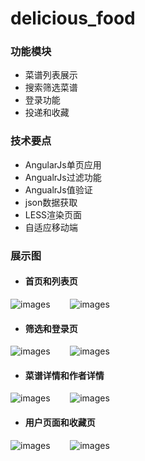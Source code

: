 # delicious_food
### 功能模块
- 菜谱列表展示 
- 搜索筛选菜谱
- 登录功能
- 投递和收藏

### 技术要点
- AngularJs单页应用
- AngualrJs过滤功能
- AngualrJs值验证
- json数据获取
- LESS渲染页面
- 自适应移动端


### 展示图
- #### 首页和列表页
![images](https://github.com/baobabRou/delicious_food/blob/master/demo/main.jpg)&nbsp;&nbsp;&nbsp;&nbsp;&nbsp;&nbsp;&nbsp;
![images](https://github.com/baobabRou/delicious_food/blob/master/demo/p_2.jpg)

- #### 筛选和登录页
![images](https://github.com/baobabRou/delicious_food/blob/master/demo/p_3.jpg)&nbsp;&nbsp;&nbsp;&nbsp;&nbsp;&nbsp;&nbsp;
![images](https://github.com/baobabRou/delicious_food/blob/master/demo/p_4.jpg)

- #### 菜谱详情和作者详情
![images](https://github.com/baobabRou/delicious_food/blob/master/demo/p_5.jpg)&nbsp;&nbsp;&nbsp;&nbsp;&nbsp;&nbsp;&nbsp;
![images](https://github.com/baobabRou/delicious_food/blob/master/demo/p_6.jpg)

- #### 用户页面和收藏页
![images](https://github.com/baobabRou/delicious_food/blob/master/demo/p_7.jpg)&nbsp;&nbsp;&nbsp;&nbsp;&nbsp;&nbsp;&nbsp;
![images](https://github.com/baobabRou/delicious_food/blob/master/demo/p_8.jpg)
